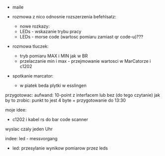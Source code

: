 - maile 
- rozmowa z nico odnosnie rozszerzenia befehlsatz:
	- nowe rozkazy: 
	- LEDs - wskazanie trybu pracy
	- LEDs - morse code (wartosc pomiaru zamiast qr code-u)???

- rozmowa tluczek:
	- tryb pomiaru MAX i MIN jak w BR
	- przelaczanie min i max - przejmowanie wartosci w MarCatorze i c1202


- spotkanie marcator:
	- w piatek beda plytki w esslingen

przygotowac: aufwand: 10-point z interfacem lub bez (do tego czytanie)
jak by to zrobic: punkt to jest 4 byte + 
przygotowanie do 13:30


moje idee:
- c1202 i kabel rs do bar code scanner

wyslac czaly jeden Uhr

indee: led - messvorgang
- led: przesylanie wynikow pomiarow przez leds